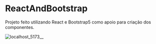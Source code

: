 # ReactAndBootstrap
Projeto feito utilizando React e Bootstrap5 como apoio para criação dos componentes.

![localhost_5173__](https://user-images.githubusercontent.com/108905023/234346887-7d82b0cb-5dc4-4e3f-b2e7-31fb1e3f9995.png)
